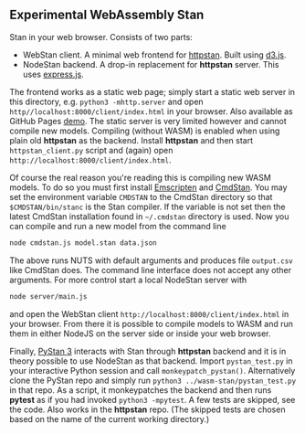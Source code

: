 ## Experimental WebAssembly Stan

Stan in your web browser. Consists of two parts:
- WebStan client. A minimal web frontend for [httpstan](https://github.com/stan-dev/httpstan). Built using [d3.js](https://d3js.org/).
- NodeStan backend. A drop-in replacement for **httpstan** server. This uses [express.js](http://expressjs.com/).

The frontend works as a static web page; simply start a static web server in this directory, e.g. `python3 -mhttp.server` and open `http//localhost:8000/client/index.html` in your browser. Also available as GitHub Pages [demo](https://nhuurre.github.io/wasm-stan-experiment/client/index.html). The static server is very limited however and cannot compile new models.
Compiling (without WASM) is enabled when using plain old **httpstan** as the backend. Install **httpstan** and then start `httpstan_client.py` script and (again) open `http://localhost:8000/client/index.html`.

Of course the real reason you're reading this is compiling new WASM models. To do so you must first install [Emscripten](https://emscripten.org/) and [CmdStan](https://github.com/stan-dev/cmdstan).
You may set the environment variable `CMDSTAN` to the CmdStan directory so that `$CMDSTAN/bin/stanc` is the Stan compiler. If the variable is not set then the latest CmdStan installation found in `~/.cmdstan` directory is used.
Now you can compile and run a new model from the command line
```sh
node cmdstan.js model.stan data.json
```
The above runs NUTS with default arguments and produces file `output.csv` like CmdStan does.
The command line interface does not accept any other arguments. For more control start a local NodeStan server with
```sh
node server/main.js
```
and open the WebStan client `http://localhost:8000/client/index.html` in your browser. From there it is possible to compile models to WASM and run them in either NodeJS on the server side or inside your web browser.

Finally, [PyStan 3](https://github.com/stan-dev/pystan) interacts with Stan through **httpstan** backend and it is in theory possible to use NodeStan as that backend.
Import `pystan_test.py` in your interactive Python session and call `monkeypatch_pystan()`.
Alternatively clone the PyStan repo and simply run `python3 ../wasm-stan/pystan_test.py` in that repo. As a script, it monkeypatches the backend and then runs **pytest** as if you had invoked `python3 -mpytest`. A few tests are skipped, see the code. Also works in the **httpstan** repo. (The skipped tests are chosen based on the name of the current working directory.)

